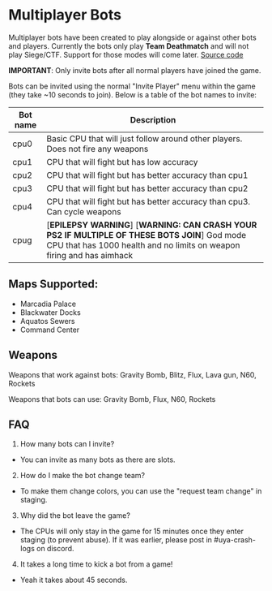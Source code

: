 # Multiplayer Bots

Multiplayer bots have been created to play alongside or against other bots and players. Currently the bots only play **Team Deathmatch** and will not play Siege/CTF. Support for those modes will come later. [Source code](https://github.com/Horizon-Private-Server/horizon-uya-bot)

**IMPORTANT**: Only invite bots after all normal players have joined the game.

Bots can be invited using the normal "Invite Player" menu within the game (they take ~10 seconds to join). Below is a table of the bot names to invite:

| Bot name  | Description |
| ------------- | ------------- |
| cpu0  | Basic CPU that will just follow around other players. Does not fire any weapons  |
| cpu1  | CPU that will fight but has low accuracy |
| cpu2  | CPU that will fight but has better accuracy than cpu1 |
| cpu3  | CPU that will fight but has better accuracy than cpu2 |
| cpu4  | CPU that will fight but has better accuracy than cpu3. Can cycle weapons |
| cpug  | [**EPILEPSY WARNING**] [**WARNING: CAN CRASH YOUR PS2 IF MULTIPLE OF THESE BOTS JOIN**] God mode CPU that has 1000 health and no limits on weapon firing and has aimhack |

## Maps Supported:
- Marcadia Palace
- Blackwater Docks
- Aquatos Sewers
- Command Center

## Weapons
Weapons that work against bots: Gravity Bomb, Blitz, Flux, Lava gun, N60, Rockets

Weapons that bots can use: Gravity Bomb, Flux, N60, Rockets

## FAQ
1. How many bots can I invite?
- You can invite as many bots as there are slots.


2. How do I make the bot change team?
- To make them change colors, you can use the "request team change" in staging.


3. Why did the bot leave the game?
- The CPUs will only stay in the game for 15 minutes once they enter staging (to prevent abuse). If it was earlier, please post in #uya-crash-logs on discord.


4. It takes a long time to kick a bot from a game!
- Yeah it takes about 45 seconds.
